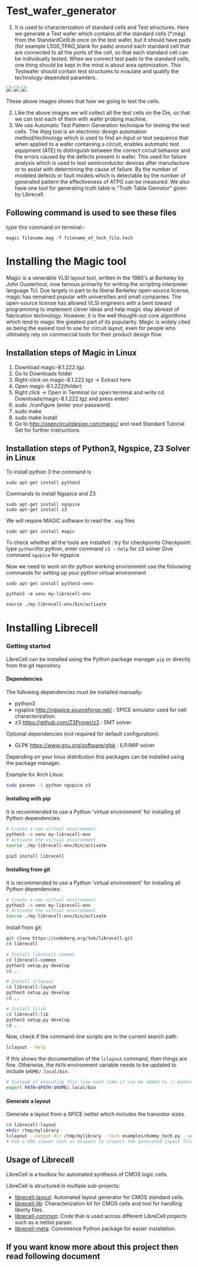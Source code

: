 # Test_wafer_generator
1. It is used to characterization of standard cells and Test structures.
Here we generate a Test wafer which contains all the standard cells (*.mag) from the StandardCellLib once on the test wafer, but it should have pads (for example L500_TPAD_blank for pads) around each standard cell that are connected to all the ports of the cell, so that each standard cell can be individually tested.
When we connect test pads to the standard cells, one thing should be kept in the mind is about area optimization. 
This Testwafer should contain test structures to evaulate and qualify the technology-depended paramters.
<img src= "https://github.com/1Kartikgupta/test_wafer_generator/blob/FixForBug/standard_cell_without_pads%20.jpg">
<img src= "https://github.com/1Kartikgupta/test_wafer_generator/blob/FixForBug/stdcell_with_pad.jpg">
<img src= "https://github.com/1Kartikgupta/test_wafer_generator/blob/FixForBug/new_AND2x1_with_routing.jpg">

These above images shows that how we going to test the cells.

2. Like the above images we will collect all the test cells on the Die, so that we can test each of them with wafer probing machine. 
3. We use Automatic Test Pattern Generation technique for testing the test cells. 
The Atpg tool is an electronic design automation method/technology which is used to find an input or test sequence that when applied to a wafer containing a circuit, enables automatic test equipment (ATE)  to distinguish between the correct circuit behavior and the errors caused by the defects present in wafer. This used for failure analysis which is used to test semiconductor devices after manufacture or to assist with determining the cause of failure. By the number of modeled defects or fault models which is detectable by the number of generated pattern the effectiveness of ATPG can be measured.
We also have one tool for generating truth table is "Truth Table Genrator" given by Librecell.

## Following command is used to see these files

type this command on terminal:-
```
magic filename.mag -T filename_of_tech_file.tech
```

# Installing the Magic tool

Magic is a venerable VLSI layout tool, written in the 1980's at Berkeley by John Ousterhout, now famous primarily for writing the scripting interpreter language Tcl. Due largely in part to its liberal Berkeley open-source license, magic has remained popular with universities and small companies. The open-source license has allowed VLSI engineers with a bent toward programming to implement clever ideas and help magic stay abreast of fabrication technology. However, it is the well thought-out core algorithms which lend to magic the greatest part of its popularity. Magic is widely cited as being the easiest tool to use for circuit layout, even for people who ultimately rely on commercial tools for their product design flow. 

## Installation steps of Magic in Linux

1. Download magic-8.1.222.tgz
2. Go to Downloads folder
3. Right-click on magic-8.1.222.tgz → Extract here
4. Open magic-8.1.222(folder)
5. Right click → Open in Terminal (or open terminal and write cd Downloads/magic-8.1.222.tgz
and press enter)
6. sudo ./configure (enter your password)
7. sudo make
8. sudo make install
9. Go to http://opencircuitdesign.com/magic/ and read Standard Tutorial Set for further instructions.

## Installation steps of Python3, Ngspice, Z3 Solver in Linux

To install python 3 the command is 
```
sudo apt-get install python3
```
Commands to install Ngspice and Z3
```
sudo apt-get install ngspice 
sudo apt-get install z3
```
We will require MAGIC software to read the ```.mag``` files
```
sudo apt-get install magic
```
To check whether all the tools are installed : try for checkpoints
Checkpoint: type ```python3```for python, enter command ```z3 --help``` for z3 solver Give command ```ngspice``` for ngspice

Now we need to work on thr python working environment
use the foloowing commands for setting up your python virtual environment
```
sudo apt-get install python3-venv
```
```
python3 -m venv my-librecell-env
```
```
source ./my-librecell-env/bin/activate
```

# Installing Librecell

### Getting started
LibreCell can be installed using the Python package manager `pip` or directly from the git repository.

#### Dependencies
The following dependencies must be installed manually:
* python3
* ngspice http://ngspice.sourceforge.net/ : SPICE simulator used for cell characterization.
* z3 https://github.com/Z3Prover/z3 : SMT solver.

Optional dependencies (not required for default configuration):
* GLPK https://www.gnu.org/software/glpk : ILP/MIP solver

Depending on your linux distribution this packages can be installed using the package manager.

Example for Arch Linux:
```sh
sudo pacman -S python ngspice z3
```

#### Installing with pip

It is recommended to use a Python 'virtual environment' for installing all Python dependencies:
```sh
# Create a new virtual environment
python3 -m venv my-librecell-env
# Activate the virtual environment
source ./my-librecell-env/bin/activate

pip3 install librecell
```

#### Installing from git
It is recommended to use a Python 'virtual environment' for installing all Python dependencies:
```sh
# Create a new virtual environment
python3 -m venv my-librecell-env
# Activate the virtual environment
source ./my-librecell-env/bin/activate
```

Install from git:
```sh
git clone https://codeberg.org/tok/librecell.git
cd librecell

# Install librecell-common
cd librecell-common
python3 setup.py develop
cd ..

# Install lclayout
cd librecell-layout
python3 setup.py develop
cd ..

# Install lclib
cd librecell-lib
python3 setup.py develop
cd ..
```

Now, check if the command-line scripts are in the current search path:
```sh
lclayout --help
```
If this shows the documentation of the `lclayout` command, then things are fine. Otherwise, the `PATH` environment variable needs to be updated to include `$HOME/.local/bin`.

```sh
# Instead of executing this line each time it can be added to ~/.bashrc
export PATH=$PATH:$HOME/.local/bin
```

#### Generate a layout
Generate a layout from a SPICE netlist which includes the transistor sizes.
```sh
cd librecell-layout
mkdir /tmp/mylibrary
lclayout --output-dir /tmp/mylibrary --tech examples/dummy_tech.py --netlist examples/cells.sp --cell AOI2X1
# Use a GDS viewer such as KLayout to inspect the generated layout file `/tmp/mylibrary/*.gds`
```

## Usage of Librecell

LibreCell is a toolbox for automated synthesis of CMOS logic cells.

LibreCell is structured in multiple sub-projects:
* [librecell-layout](librecell-layout): Automated layout generator for CMOS standard cells.
* [librecell-lib](librecell-lib): Characterization kit for CMOS cells and tool for handling liberty files.
* [librecell-common](librecell-common): Code that is used across different LibreCell projects such as a netlist parser.
* [librecell-meta](librecell-meta): Convinience Python package for easier installation.

## If you want know more about this project then read following document

<a href= "https://github.com/1Kartikgupta/test_wafer_generator/blob/FixForBug/Test_wafer_generator.pdf">
